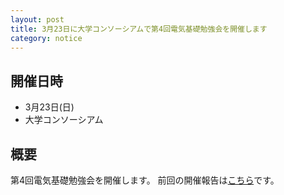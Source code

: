 ```yaml
---
layout: post
title: 3月23日に大学コンソーシアムで第4回電気基礎勉強会を開催します
category: notice
---
```


## 開催日時
- 3月23日(日)
- 大学コンソーシアム

## 概要
第4回電気基礎勉強会を開催します。
前回の開催報告は<a href="/blog/2014-02-23-electricity-3.html">こちら</a>です。
